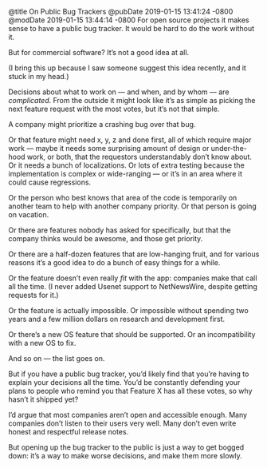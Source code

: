 @title On Public Bug Trackers
@pubDate 2019-01-15 13:41:24 -0800
@modDate 2019-01-15 13:44:14 -0800
For open source projects it makes sense to have a public bug tracker. It would be hard to do the work without it.

But for commercial software? It’s not a good idea at all.

(I bring this up because I saw someone suggest this idea recently, and it stuck in my head.)

Decisions about what to work on — and when, and by whom — are *complicated*. From the outside it might look like it’s as simple as picking the next feature request with the most votes, but it’s not that simple.

A company might prioritize a crashing bug over that bug.

Or that feature might need x, y, z and done first, all of which require major work — maybe it needs some surprising amount of design or under-the-hood work, or both, that the requestors understandably don’t know about. Or it needs a bunch of localizations. Or lots of extra testing because the implementation is complex or wide-ranging — or it’s in an area where it could cause regressions.

Or the person who best knows that area of the code is temporarily on another team to help with another company priority. Or that person is going on vacation.

Or there are features nobody has asked for specifically, but that the company thinks would be awesome, and those get priority.

Or there are a half-dozen features that are low-hanging fruit, and for various reasons it’s a good idea to do a bunch of easy things for a while.

Or the feature doesn’t even really *fit* with the app: companies make that call all the time. (I never added Usenet support to NetNewsWire, despite getting requests for it.)

Or the feature is actually impossible. Or impossible without spending two years and a few million dollars on research and development first.

Or there’s a new OS feature that should be supported. Or an incompatibility with a new OS to fix.

And so on — the list goes on.

But if you have a public bug tracker, you’d likely find that you’re having to explain your decisions all the time. You’d be constantly defending your plans to people who remind you that Feature X has all these votes, so why hasn’t it shipped yet?

I’d argue that most companies aren’t open and accessible enough. Many companies don’t listen to their users very well. Many don’t even write honest and respectful release notes.

But opening up the bug tracker to the public is just a way to get bogged down: it’s a way to make worse decisions, and make them more slowly.
